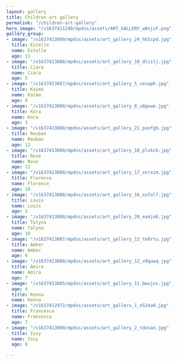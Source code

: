 ```yaml
---
layout: gallery
title: Children art gallery
permalink: "/children-art-gallery"
hero_image: "/v1637411240/mpdss/assets/ART_GALLERY_w8njuf.png"
gallery_group:
- image: "/v1637413089/mpdss/assets/art_gallery_24_hb1cpd.jpg"
  title: Estelle
  name: Estelle
  age: 11
- image: "/v1637413088/mpdss/assets/art_gallery_19_dlzitj.jpg"
  title: Ciara
  name: Ciara
  age: 5
- image: "/v1637413087/mpdss/assets/art_gallery_5_sesaph.jpg"
  title: Kaima
  name: Kaima
  age: 6
- image: "/v1637413088/mpdss/assets/art_gallery_8_u8gowe.jpg"
  title: Kora
  name: Kora
  age: 3
- image: "/v1637413088/mpdss/assets/art_gallery_21_pxefgb.jpg"
  title: Reuban
  name: Reuban
  age: 12
- image: "/v1637413088/mpdss/assets/art_gallery_18_plxkch.jpg"
  title: Rose
  name: Rose
  age: 12
- image: "/v1637413088/mpdss/assets/art_gallery_17_xnrxim.jpg"
  title: Florence
  name: Florence
  age: 10
- image: "/v1637413088/mpdss/assets/art_gallery_16_xxfulf.jpg"
  title: Louis
  name: Louis
  age: 3
- image: "/v1637413088/mpdss/assets/art_gallery_20_ea4jo6.jpg"
  title: Talyna
  name: Talyna
  age: 10
- image: "/v1637413087/mpdss/assets/art_gallery_13_te8rtu.jpg"
  title: Amber
  name: Amber
  age: 6
- image: "/v1637413088/mpdss/assets/art_gallery_12_v9quwq.jpg"
  title: Amira
  name: Amira
  age: 7
- image: "/v1637413085/mpdss/assets/art_gallery_11_bwujxv.jpg"
  age: 4
  title: Kenna
  name: Kenna
- image: "/v1637412972/mpdss/assets/art_galleru_1_e524a0.jpg"
  title: Francesca
  name: Francesca
  age: 7
- image: "/v1637413009/mpdss/assets/art_gallery_2_tdonan.jpg"
  title: Issy
  name: Issy
  age: 8

---
```

